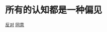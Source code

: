 <!-- docs/_coverpage.md -->


# 所有的认知都是一种偏见
  
[反对](http://127.0.0.1:3000)
[同意](/README.md)   

<!-- 背景图片 -->

<!-- ![](_media/bg.png)-->

<!-- 背景色 -->

<!--![color](#f0f0f0)-->
